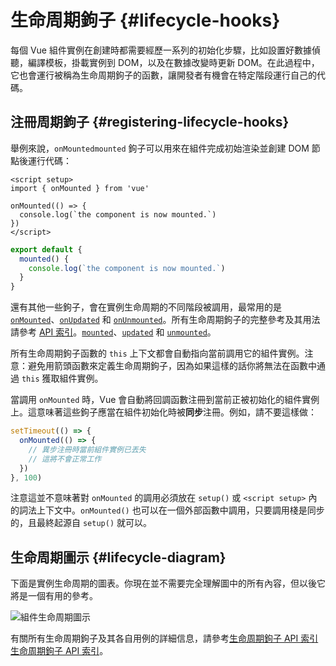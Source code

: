 # 生命周期鉤子 {#lifecycle-hooks}

每個 Vue 組件實例在創建時都需要經歷一系列的初始化步驟，比如設置好數據偵聽，編譯模板，掛載實例到 DOM，以及在數據改變時更新 DOM。在此過程中，它也會運行被稱為生命周期鉤子的函數，讓開發者有機會在特定階段運行自己的代碼。

## 注冊周期鉤子 {#registering-lifecycle-hooks}

舉例來說，<span class="composition-api" markdown="1">`onMounted`</span><span class="options-api" markdown="1">`mounted`</span> 鉤子可以用來在組件完成初始渲染並創建 DOM 節點後運行代碼：

<div class="composition-api" markdown="1">

```vue
<script setup>
import { onMounted } from 'vue'

onMounted(() => {
  console.log(`the component is now mounted.`)
})
</script>
```

</div>
<div class="options-api" markdown="1">

```js
export default {
  mounted() {
    console.log(`the component is now mounted.`)
  }
}
```

</div>

還有其他一些鉤子，會在實例生命周期的不同階段被調用，最常用的是 <span class="composition-api" markdown="1">[`onMounted`](/api/composition-api-lifecycle#onmounted)、[`onUpdated`](/api/composition-api-lifecycle#onupdated) 和 [`onUnmounted`](/api/composition-api-lifecycle#onunmounted)。所有生命周期鉤子的完整參考及其用法請參考 [API 索引](/api/composition-api-lifecycle.html)。</span><span class="options-api" markdown="1">[`mounted`](/api/options-lifecycle#mounted)、[`updated`](/api/options-lifecycle#updated) 和 [`unmounted`](/api/options-lifecycle#unmounted)。</span>

<div class="options-api" markdown="1">

所有生命周期鉤子函數的 `this` 上下文都會自動指向當前調用它的組件實例。注意：避免用箭頭函數來定義生命周期鉤子，因為如果這樣的話你將無法在函數中通過 `this` 獲取組件實例。

</div>

<div class="composition-api" markdown="1">

當調用 `onMounted` 時，Vue 會自動將回調函數注冊到當前正被初始化的組件實例上。這意味著這些鉤子應當在組件初始化時被**同步**注冊。例如，請不要這樣做：

```js
setTimeout(() => {
  onMounted(() => {
    // 異步注冊時當前組件實例已丟失
    // 這將不會正常工作
  })
}, 100)
```

注意這並不意味著對 `onMounted` 的調用必須放在 `setup()` 或 `<script setup>` 內的詞法上下文中。`onMounted()` 也可以在一個外部函數中調用，只要調用棧是同步的，且最終起源自 `setup()` 就可以。

</div>

## 生命周期圖示 {#lifecycle-diagram}

下面是實例生命周期的圖表。你現在並不需要完全理解圖中的所有內容，但以後它將是一個有用的參考。

![組件生命周期圖示](https://cn.vuejs.org/assets/lifecycle.16e4c08e.png)

<!-- https://www.figma.com/file/Xw3UeNMOralY6NV7gSjWdS/Vue-Lifecycle -->

有關所有生命周期鉤子及其各自用例的詳細信息，請參考<span class="composition-api" markdown="1">[生命周期鉤子 API 索引](/api/composition-api-lifecycle)</span><span class="options-api" markdown="1">[生命周期鉤子 API 索引](/api/options-lifecycle)</span>。
